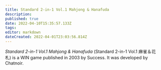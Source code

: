 ```yaml
---
title: Standard 2-in-1 Vol.1 Mahjong & Hanafuda
description: 
published: true
date: 2022-04-10T15:35:57.133Z
tags: 
editor: markdown
dateCreated: 2022-04-01T23:03:56.814Z
---
```


_Standard 2-in-1 Vol.1 Mahjong & Hanafuda_ (<span lang='ja'>Standard 2-in-1 Vol.1 麻雀＆花札</span>) is a WIN game published in 2003 by Success.
It was developed by Chatnoir.
